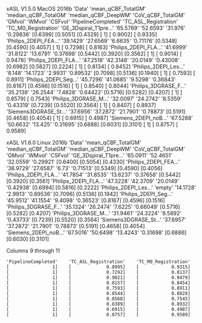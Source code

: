 xASL V1.5.0
MacOS 2016b
'Data'                   'mean_qCBF_TotalGM'    'median_qCBF_TotalGM'    'median_qCBF_DeepWM'    'CoV_qCBF_TotalGM'    'GMvol'     'WMvol'     'CSFvol'    'PipelineCompleted'    'TC_ASL_Registration'    'TC_M0_Registration'
'GE_3Dspiral_T1pre…'    '65.5769'              '52.6593'                '31.976'                '0.29836'             [0.6399]    [0.5051]    [0.4329]    [                1]    [             0.9002]    [            0.9335]
'Philips_2DEPI_FEA…'    '39.1429'              '27.6569'                '6.6635'                '0.71176'             [0.5348]    [0.4590]    [0.4057]    [                1]    [             0.7298]    [            0.8163]
'Philips_2DEPI_FLA…'    '41.6999'              '31.8122'                '13.6791'               '0.37698'             [0.5442]    [0.3920]    [0.3562]    [                1]    [             0.9014]    [            0.9478]
'Philips_2DEPI_FLA…'    '47.2518'              '42.3148'                '20.0149'               '0.43008'             [0.6982]    [0.5827]    [0.2224]    [                1]    [             0.8134]    [            0.8452]
'Philips_2DEPI_Les…'    '8.148'                '14.1723'                '2.9931'                '0.89532'             [0.7098]    [0.5136]    [0.1940]    [                1]    [             0.7593]    [            0.8911]
'Philips_2DEPI_Seg…'    '45.7296'              '41.0685'                '9.5298'                '0.36843'             [0.8167]    [0.4596]    [0.1516]    [                1]    [             0.8540]    [            0.8044]
'Philips_3DGRASE_F…'    '35.2138'              '26.2544'                '7.4828'                '0.64422'             [0.5716]    [0.5282]    [0.4207]    [                1]    [             0.8579]    [            0.7543]
'Philips_3DGRASE_M…'    '32.0097'              '24.2742'                '8.5359'                '0.43319'             [0.7239]    [0.5520]    [0.3564]    [                1]    [             0.8407]    [            0.8937]
'Siemens3DGRASE_St…'    '37.6956'              '37.2872'                '21.7901'               '0.78873'             [0.5191]    [0.4658]    [0.4054]    [                1]    [             0.6915]    [            0.4987]
'Siemens_2DEPI_noB…'    '67.5288'              '50.6632'                '13.425'                '0.31695'             [0.6888]    [0.6031]    [0.3101]    [                1]    [             0.8757]    [            0.9589]

xASL V1.6.0
Linux 2016b
    'Data'                  'mean_qCBF_TotalGM'    'median_qCBF_TotalGM'    'median_qCBF_DeepWM'    'CoV_qCBF_TotalGM'    'GMvol'     'WMvol'     'CSFvol'
    'GE_3Dspiral_T1pre…'    '65.0911'              '52.4651'                '32.0559'               '0.29921'             [0.6400]    [0.5054]    [0.4330]
    'Philips_2DEPI_FEA…'    '38.9729'              '27.6587'                '6.73'                  '0.71513'             [0.5349]    [0.4590]    [0.4056]
    'Philips_2DEPI_FLA…'    '41.7854'              '31.8535'                '13.6237'               '0.37658'             [0.5442]    [0.3920]    [0.3561]
    'Philips_2DEPI_FLA…'    '47.3228'              '42.3709'                '20.0149'               '0.42938'             [0.6994]    [0.5816]    [0.2222]
    'Philips_2DEPI_Les…'    'empty'                '14.1728'                '2.9913'                '0.89536'             [0.7096]    [0.5136]    [0.1942]
    'Philips_2DEPI_Seg…'    '45.9512'              '41.1554'                '9.4098'                '0.36523'             [0.8167]    [0.4596]    [0.1516]
    'Philips_3DGRASE_F…'    '35.1324'              '26.2474'                '7.6225'                '0.66049'             [0.5716]    [0.5282]    [0.4207]
    'Philips_3DGRASE_M…'    '31.9461'              '24.3224'                '8.5892'                '0.43733'             [0.7239]    [0.5520]    [0.3564]
    'Siemens3DGRASE_St…'    '37.6957'              '37.2872'                '21.7901'               '0.78873'             [0.5191]    [0.4658]    [0.4054]
    'Siemens_2DEPI_noB…'    '67.5016'              '50.6498'                '13.4243'               '0.31698'             [0.6886]    [0.6030]    [0.3101]

  Columns 9 through 11

    'PipelineCompleted'    'TC_ASL_Registration'    'TC_M0_Registration'
    [                1]    [             0.8995]    [            0.9315]
    [                1]    [             0.7292]    [            0.8137]
    [                1]    [             0.9021]    [            0.9479]
    [                1]    [             0.8157]    [            0.8454]
    [                1]    [             0.7593]    [            0.8911]
    [                1]    [             0.8544]    [            0.8028]
    [                1]    [             0.8568]    [            0.7545]
    [                1]    [             0.8389]    [            0.8932]
    [                1]    [             0.6915]    [            0.4987]
    [                1]    [             0.8757]    [            0.9589]